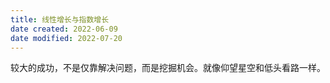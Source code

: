 ```yaml
---
title: 线性增长与指数增长
date created: 2022-06-09
date modified: 2022-07-20
---
```


较大的成功，不是仅靠解决问题，而是挖掘机会。就像仰望星空和低头看路一样。
